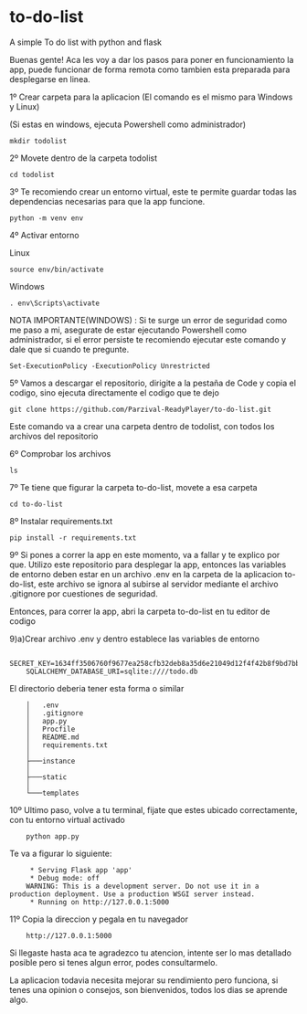 # to-do-list
A simple To do list with python and flask

Buenas gente! Aca les voy a dar los pasos para poner en funcionamiento la app, 
puede funcionar de forma remota como tambien esta preparada para desplegarse en linea.


1º Crear carpeta para la aplicacion (El comando es el mismo para Windows y Linux)

(Si estas en windows, ejecuta Powershell como administrador)

    mkdir todolist
    
2º Movete dentro de la carpeta todolist
    
    cd todolist

3º Te recomiendo crear un entorno virtual, este te permite guardar todas las dependencias necesarias para que la app funcione.

    python -m venv env


4º Activar entorno

Linux
    
    source env/bin/activate

Windows
    
    . env\Scripts\activate

NOTA IMPORTANTE(WINDOWS) : Si te surge un error de seguridad como me paso a mi, asegurate de estar ejecutando Powershell como administrador,
si el error persiste te recomiendo ejecutar este comando y dale que si cuando te pregunte.
                
    Set-ExecutionPolicy -ExecutionPolicy Unrestricted
    

5º Vamos a descargar el repositorio, dirigite a la pestaña de Code y copia el codigo, sino ejecuta directamente el codigo que te dejo

    git clone https://github.com/Parzival-ReadyPlayer/to-do-list.git

Este comando va a crear una carpeta dentro de todolist, con todos los archivos del repositorio
    
6º Comprobar los archivos 

    ls

7º Te tiene que figurar la carpeta to-do-list, movete a esa carpeta

    cd to-do-list

8º Instalar requirements.txt

    pip install -r requirements.txt
    
9º Si pones a correr la app en este momento, va a fallar y te explico por que. Utilizo este repositorio para desplegar la app, entonces las
variables de entorno deben estar en un archivo .env en la carpeta de la aplicacion to-do-list, este archivo se ignora al subirse al servidor mediante
el archivo .gitignore por cuestiones de seguridad.

Entonces, para correr la app, abri la carpeta to-do-list en tu editor de codigo

9)a)Crear archivo .env y dentro establece las variables de entorno
        
        SECRET_KEY=1634ff3506760f9677ea258cfb32deb8a35d6e21049d12f4f42b8f9bd7bb53e5
        SQLALCHEMY_DATABASE_URI=sqlite:////todo.db
        

El directorio deberia tener esta forma o similar

        │   .env
        │   .gitignore
        │   app.py
        │   Procfile
        │   README.md
        │   requirements.txt
        │
        ├───instance
        │       
        ├───static
        │       
        └───templates
       
10º Ultimo paso, volve a tu terminal, fijate que estes ubicado correctamente, con tu entorno virtual activado

        python app.py
        
Te va a figurar lo siguiente:

         * Serving Flask app 'app'
         * Debug mode: off
        WARNING: This is a development server. Do not use it in a production deployment. Use a production WSGI server instead.
         * Running on http://127.0.0.1:5000
         
11º Copia la direccion y pegala en tu navegador

        http://127.0.0.1:5000


Si llegaste hasta aca te agradezco tu atencion, intente ser lo mas detallado posible pero si tenes algun error, podes consultarmelo.

La aplicacion todavia necesita mejorar su rendimiento pero funciona, si tenes una opinion o consejos, son bienvenidos, todos los dias se aprende algo.



